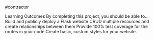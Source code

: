 #contractor

Learning Outcomes
By completing this project, you should be able to…
Build and publicly deploy a Flask website
CRUD multiple resources and create relationships between them
Provide 100% test coverage for the routes in your code
Create basic, custom styles for your website.
